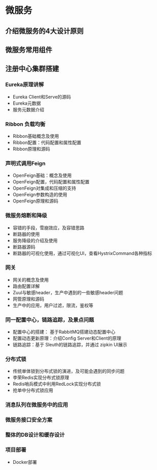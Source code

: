 # 微服务
## 介绍微服务的4大设计原则

## 微服务常用组件

## 注册中心集群搭建

### Eureka原理讲解 
- Eureka Client和Serve的源码 
- Eureka元数据 
- 服务元数据介绍

### Ribbon 负载均衡
- Ribbon基础概念及使用
- Ribbon配置：代码配置和属性配置
- Ribbon原理和源码

### 声明式调用Feign

- OpenFeign基础：概念及使用
- OpenFeign配置，代码配置和属性配置
- OpenFeign对集成和压缩的支持
- OpenFeign参数构造的使用
- OpenFeign原理和源码

### 微服务熔断和降级
- 容错的手段，雪崩效应，及容错思路
- 断路器的使用
- 服务降级的介绍及使用
- 断路器源码
- 断路器的可视化使用，通过可视化UI，查看HystrixCommand各种指标

### 网关
- 网关的概念及使用
- 路由配置详解
- Zuul与敏感header，生产中遇到的一些敏感header问题
- 网管原理和源码
- 生产中的应用，用户过滤，限流，鉴权等

### 同一配置中心，链路追踪，及景点问题
- 配置中心的搭建： 基于RabbitMQ搭建动态配置中心
- 配置动态更新原理：介绍Config Server和Client的原理
- 链路追踪：基于 Sleuth的链路追踪，并通过 zipkin UI展示
### 分布式锁
- 传统单体锁到分布式锁的演进，及可能会遇到的同步问题
- 李荣Redis实现分布式锁原理
- Redis哨兵模式中利用RedLock实现分布式锁
- 抢单中分布式锁应用

### 消息队列在微服务中的应用


### 微服务接口安全方案

### 整体的DB设计和缓存设计

### 项目部署
- Docker部署